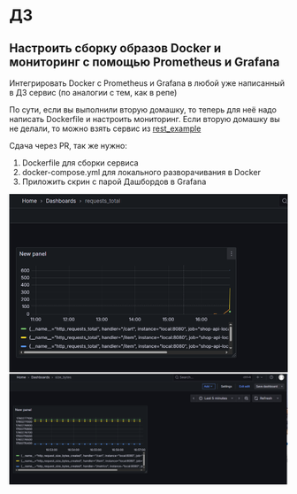 # ДЗ

## Настроить сборку образов Docker и мониторинг с помощью Prometheus и Grafana

Интегрировать Docker с Prometheus и Grafana в любой уже написанный в ДЗ сервис (по аналогии с тем, как в репе)

По сути, если вы выполнили вторую домашку, то теперь для неё надо написать Dockerfile и настроить мониторинг. Если вторую домашку вы не делали, то можно взять сервис из [rest_example](../hw2/rest_example/main.py)

Сдача через PR, так же нужно:

1) Dockerfile для сборки сервиса
2) docker-compose.yml для локального разворачивания в Docker
3) Приложить скрин с парой Дашбордов в Grafana

![img.png](img.png)![img_1.png](img_1.png)
